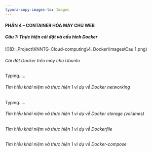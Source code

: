 ```yaml
---
typora-copy-images-to: Images
---
```


#### PHẦN 4 – CONTAINER HÓA MÁY CHỦ WEB 

##### **Câu 1: Thực hiện cài đặt và cấu hình Docker** 

![](D:\_Project\KNNTG-Cloud-computing\4. Docker\Images\Cau 1.png)

###### Cài đặt Docker trên máy chủ Ubuntu 

Typing.....



###### Tìm hiểu khái niệm và thực hiện 1 ví dụ về Docker networking 

Typing.....



###### Tìm hiểu khái niệm và thực hiện 1 ví dụ về Docker storage (volumes) 

###### Tìm hiểu khái niệm và thực hiện 1 ví dụ về Dockerfile

######  Tìm hiểu khái niệm và thực hiện 1 ví dụ về Docker-compose 